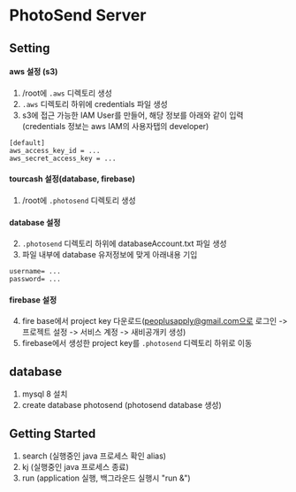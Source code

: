 # PhotoSend Server

## Setting
#### aws 설정 (s3)
1. /root에 `.aws` 디렉토리 생성
2. `.aws` 디렉토리 하위에 credentials 파일 생성
3. s3에 접근 가능한 IAM User를 만들어, 해당 정보를 아래와 같이 입력 (credentials 정보는 aws IAM의 사용자탭의 developer)
```
[default]
aws_access_key_id = ...
aws_secret_access_key = ...
```


#### tourcash 설정(database,  firebase)
1. /root에 `.photosend` 디렉토리 생성



#### database 설정
2. `.photosend` 디렉토리 하위에 databaseAccount.txt 파일 생성
3. 파일 내부에 database 유저정보에 맞게 아래내용 기입
```
username= ...
password= ...
```


#### firebase 설정
4. fire base에서 project key 다운로드(peoplusapply@gmail.com으로 로그인 -> 프로젝트 설정 -> 서비스 계정 -> 새비공개키 생성)
5. firebase에서 생성한 project key를 `.photosend` 디렉토리 하위로 이동 




## database
1. mysql 8 설치
2. create database photosend (photosend database 생성)




## Getting Started
1. search (실행중인 java 프로세스 확인 alias)
2. kj (실행중인 java 프로세스 종료)
3. run (application 실행, 백그라운드 실행시 "run &")